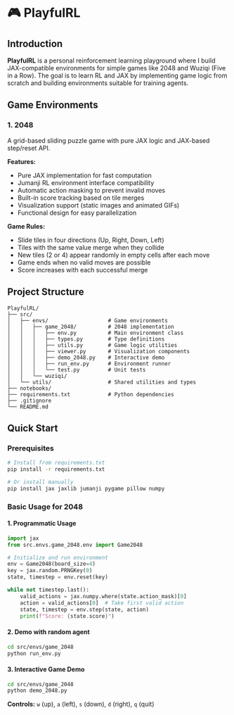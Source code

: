 # 🎮 PlayfulRL

## Introduction

**PlayfulRL** is a personal reinforcement learning playground where I build JAX-compatible environments for simple games like 2048 and Wuziqi (Five in a Row). The goal is to learn RL and JAX by implementing game logic from scratch and building environments suitable for training agents.


## Game Environments

### 1. 2048 
A grid-based sliding puzzle game with pure JAX logic and JAX-based step/reset API.

**Features:**
- Pure JAX implementation for fast computation
- Jumanji RL environment interface compatibility
- Automatic action masking to prevent invalid moves
- Built-in score tracking based on tile merges
- Visualization support (static images and animated GIFs)
- Functional design for easy parallelization

**Game Rules:**
- Slide tiles in four directions (Up, Right, Down, Left)
- Tiles with the same value merge when they collide
- New tiles (2 or 4) appear randomly in empty cells after each move
- Game ends when no valid moves are possible
- Score increases with each successful merge

## Project Structure

```
PlayfulRL/
├── src/
│   ├── envs/                   # Game environments
│   │   ├── game_2048/          # 2048 implementation
│   │   │   ├── env.py          # Main environment class
│   │   │   ├── types.py        # Type definitions
│   │   │   ├── utils.py        # Game logic utilities
│   │   │   ├── viewer.py       # Visualization components
│   │   │   ├── demo_2048.py    # Interactive demo
│   │   │   ├── run_env.py      # Environment runner
│   │   │   └── test.py         # Unit tests
│   │   └── wuziqi/             
│   └── utils/                  # Shared utilities and types
├── notebooks/                  
├── requirements.txt            # Python dependencies
├── .gitignore
└── README.md
```

## Quick Start

### Prerequisites
```bash
# Install from requirements.txt
pip install -r requirements.txt

# Or install manually
pip install jax jaxlib jumanji pygame pillow numpy
```

### Basic Usage for 2048

#### 1. Programmatic Usage
```python
import jax
from src.envs.game_2048.env import Game2048

# Initialize and run environment
env = Game2048(board_size=4)
key = jax.random.PRNGKey(0)
state, timestep = env.reset(key)

while not timestep.last():
    valid_actions = jax.numpy.where(state.action_mask)[0]
    action = valid_actions[0]  # Take first valid action
    state, timestep = env.step(state, action)
    print(f"Score: {state.score}")
```


#### 2. Demo with random agent
```bash
cd src/envs/game_2048
python run_env.py
```

#### 3. Interactive Game Demo
```bash
cd src/envs/game_2048
python demo_2048.py
```
**Controls:** `w` (up), `a` (left), `s` (down), `d` (right), `q` (quit)
